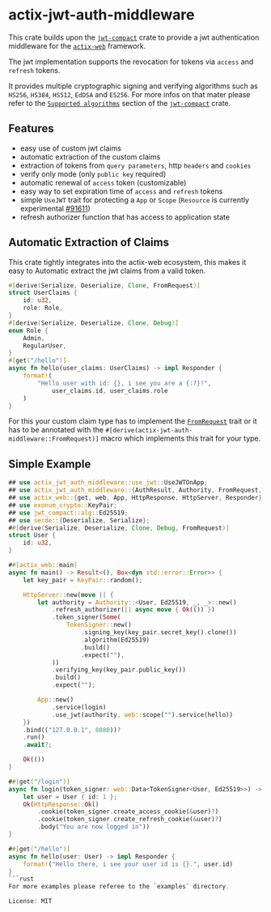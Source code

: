 # actix-jwt-auth-middleware

This crate builds upon the [`jwt-compact`](https://github.com/slowli/jwt-compact) crate
to provide a jwt authentication middleware for the [`actix-web`](https://github.com/actix/actix-web) framework.

The jwt implementation supports the revocation for tokens via `access` and `refresh` tokens.

It provides multiple cryptographic signing and verifying algorithms such as `HS256`, `HS384`, `HS512`, `EdDSA` and `ES256`.
For more infos on that mater please refer to the [`Supported algorithms`](https://docs.rs/jwt-compact/latest/jwt_compact/#supported-algorithms) section of the [`jwt-compact`](https://github.com/slowli/jwt-compact) crate.

## Features
- easy use of custom jwt claims
- automatic extraction of the custom claims
- extraction of tokens from `query parameters`, http `headers` and `cookies`
- verify only mode (only `public key` required)
- automatic renewal of `access` token (customizable)
- easy way to set expiration time of `access` and `refresh` tokens
- simple `UseJWT` trait for protecting a `App` or `Scope` (`Resource` is currently experimental [#91611](https://github.com/rust-lang/rust/issues/91611))
- refresh authorizer function that has access to application state

## Automatic Extraction of Claims
This crate tightly integrates into the actix-web ecosystem,
this makes it easy to Automatic extract the jwt claims from a valid token.
```rust
#[derive(Serialize, Deserialize, Clone, FromRequest)]
struct UserClaims {
    id: u32,
    role: Role,
}
#[derive(Serialize, Deserialize, Clone, Debug)]
enum Role {
    Admin,
    RegularUser,
}
#[get("/hello")]
async fn hello(user_claims: UserClaims) -> impl Responder {
    format!(
        "Hello user with id: {}, i see you are a {:?}!",
            user_claims.id, user_claims.role
    )
}
```
For this your custom claim type has to implement the [`FromRequest`](actix_web::FromRequest) trait
or it has to be annotated with the `#[derive(actix-jwt-auth-middleware::FromRequest)]` macro which implements this trait for your type.

## Simple Example
```rust no_run
## use actix_jwt_auth_middleware::use_jwt::UseJWTOnApp;
## use actix_jwt_auth_middleware::{AuthResult, Authority, FromRequest, TokenSigner};
## use actix_web::{get, web, App, HttpResponse, HttpServer, Responder};
## use exonum_crypto::KeyPair;
## use jwt_compact::alg::Ed25519;
## use serde::{Deserialize, Serialize};
##[derive(Serialize, Deserialize, Clone, Debug, FromRequest)]
struct User {
    id: u32,
}

##[actix_web::main]
async fn main() -> Result<(), Box<dyn std::error::Error>> {
    let key_pair = KeyPair::random();

    HttpServer::new(move || {
        let authority = Authority::<User, Ed25519, _, _>::new()
            .refresh_authorizer(|| async move { Ok(()) })
            .token_signer(Some(
                TokenSigner::new()
                    .signing_key(key_pair.secret_key().clone())
                    .algorithm(Ed25519)
                    .build()
                    .expect(""),
            ))
            .verifying_key(key_pair.public_key())
            .build()
            .expect("");

        App::new()
            .service(login)
            .use_jwt(authority, web::scope("").service(hello))
    })
    .bind(("127.0.0.1", 8080))?
    .run()
    .await?;

    Ok(())
}

##[get("/login")]
async fn login(token_signer: web::Data<TokenSigner<User, Ed25519>>) -> AuthResult<HttpResponse> {
    let user = User { id: 1 };
    Ok(HttpResponse::Ok()
        .cookie(token_signer.create_access_cookie(&user)?)
        .cookie(token_signer.create_refresh_cookie(&user)?)
        .body("You are now logged in"))
}

##[get("/hello")]
async fn hello(user: User) -> impl Responder {
    format!("Hello there, i see your user id is {}.", user.id)
}
```rust
For more examples please referee to the `examples` directory.

License: MIT
